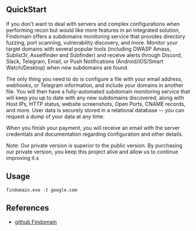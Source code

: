 ## QuickStart

If you don't want to deal with servers and complex configurations when performing recon but would like more features in an integrated solution, Findomain offers a subdomains monitoring service that provides directory fuzzing, port scanning, vulnerability discovery, and more. Monitor your target domains with several popular tools (including OWASP Amass, Sublist3r, Assetfinder and Subfinder) and receive alerts through Discord, Slack, Telegram, Email, or Push Notifications (Android/iOS/Smart Watch/Desktop) when new subdomains are found.

The only thing you need to do is configure a file with your email address, webhooks, or Telegram information, and include your domains in another file. You will then have a fully-automated subdomain monitoring service that will keep you up to date with any new subdomains discovered, along with Host IPs, HTTP status, website screenshots, Open Ports, CNAME records, and more. User data is securely stored in a relational database -- you can request a dump of your data at any time.

When you finish your payment, you will receive an email with the server credentials and documentation regarding configuration and other details.

Note: Our private version is superior to the public version. By purchasing our private version, you keep this project alive and allow us to continue improving it.s

## Usage

```
findomain.exe -t google.com
```
## References

- [github Findomain](https://github.com/Findomain/Findomain)